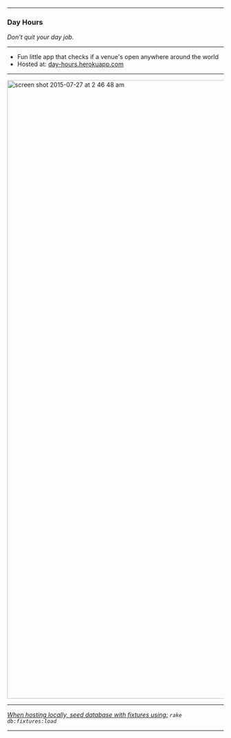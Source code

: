 -------------

### Day Hours

*Don't quit your day job.*

-------------

* Fun little app that checks if a venue's open anywhere around the world
* Hosted at: [day-hours.herokuapp.com](http://day-hours.herokuapp.com/)

-------------

<img width="1440" alt="screen shot 2015-07-27 at 2 46 48 am" src="https://cloud.githubusercontent.com/assets/3156114/8900089/2d226526-340a-11e5-949e-05dd3cd954ed.png">

-------------

*[When hosting locally, seed database with fixtures using:](http://brandonhilkert.com/blog/using-rails-fixtures-to-seed-a-database/) `rake db:fixtures:load`*

-------------
